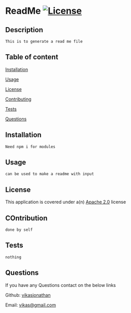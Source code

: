 # ReadMe <a href= "https://opensource.org/licenses/Apache-2.0">![License](https://img.shields.io/badge/License-Apache_2.0-blue.svg)</a>

  ## Description
    This is to generate a read me file

  ## Table of content

  [Installation](#installation)

  [Usage](#usage)

  [License](#license)

  [Contributing](#contributing)

  [Tests](#tests)

  [Questions](#questions)

  ## Installation <a id="installation"></a>
    Need npm i for modules
  ## Usage <a id="usage"></a>
    can be used to make a readme with input
  ## License <a id="license"></a>
  This application is covered under a(n) <a href = "https://opensource.org/licenses/Apache-2.0">Apache 2.0</a> license
  ## COntribution <a id="contributing"></a>
    done by self
  ## Tests <a id="tests"></a>
    nothing

  ## Questions <a id="questions"></a>
  If you have any Questions contact on the below links

  Github: <a href="https://github.com/vikasjonathan"> vikasjonathan</a>
  
  Email: vikas@gmail.com 
        
  